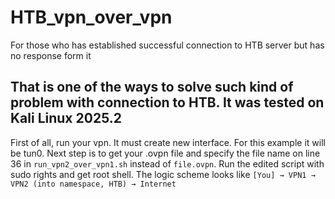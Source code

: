 # HTB_vpn_over_vpn
For those who has established successful connection to HTB server but has no response form it

## That is one of the ways to solve such kind of problem with connection to HTB. It was tested on Kali Linux 2025.2
First of all, run your vpn. It must create new interface. For this example it will be tun0.
Next step is to get your .ovpn file and specify the file name on line 36 in `run_vpn2_over_vpn1.sh` instead of `file.ovpn`.
Run the edited script with sudo rights and get root shell. The logic scheme looks like `[You] → VPN1 → VPN2 (into namespace, HTB) → Internet`
